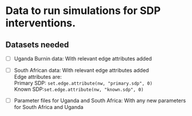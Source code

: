 # Data to run simulations for SDP interventions.

   **Datasets needed** 
   ---------------
  - [ ] Uganda Burnin data: With relevant edge attributes added   
  - [ ] South African data: With relevant edge attributes added    
        Edge attributes are:      
          Primary SDP: ```set.edge.attribute(nw, "primary.sdp", 0) ```       
          Known SDP:```set.edge.attribute(nw, "known.sdp", 0) ```      
  - [ ] Parameter files for Uganda and South Africa: With any new parameters for South Africa and Uganda    
  
       
